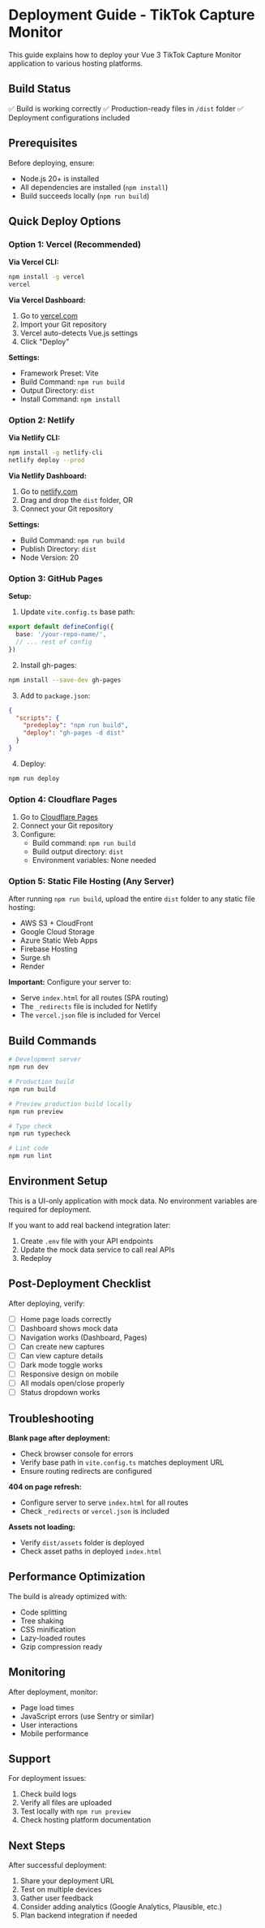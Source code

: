 # Deployment Guide - TikTok Capture Monitor

This guide explains how to deploy your Vue 3 TikTok Capture Monitor application to various hosting platforms.

## Build Status

✅ Build is working correctly
✅ Production-ready files in `/dist` folder
✅ Deployment configurations included

## Prerequisites

Before deploying, ensure:
- Node.js 20+ is installed
- All dependencies are installed (`npm install`)
- Build succeeds locally (`npm run build`)

## Quick Deploy Options

### Option 1: Vercel (Recommended)

**Via Vercel CLI:**
```bash
npm install -g vercel
vercel
```

**Via Vercel Dashboard:**
1. Go to [vercel.com](https://vercel.com)
2. Import your Git repository
3. Vercel auto-detects Vue.js settings
4. Click "Deploy"

**Settings:**
- Framework Preset: Vite
- Build Command: `npm run build`
- Output Directory: `dist`
- Install Command: `npm install`

### Option 2: Netlify

**Via Netlify CLI:**
```bash
npm install -g netlify-cli
netlify deploy --prod
```

**Via Netlify Dashboard:**
1. Go to [netlify.com](https://netlify.com)
2. Drag and drop the `dist` folder, OR
3. Connect your Git repository

**Settings:**
- Build Command: `npm run build`
- Publish Directory: `dist`
- Node Version: 20

### Option 3: GitHub Pages

**Setup:**
1. Update `vite.config.ts` base path:
```typescript
export default defineConfig({
  base: '/your-repo-name/',
  // ... rest of config
})
```

2. Install gh-pages:
```bash
npm install --save-dev gh-pages
```

3. Add to `package.json`:
```json
{
  "scripts": {
    "predeploy": "npm run build",
    "deploy": "gh-pages -d dist"
  }
}
```

4. Deploy:
```bash
npm run deploy
```

### Option 4: Cloudflare Pages

1. Go to [Cloudflare Pages](https://pages.cloudflare.com)
2. Connect your Git repository
3. Configure:
   - Build command: `npm run build`
   - Build output directory: `dist`
   - Environment variables: None needed

### Option 5: Static File Hosting (Any Server)

After running `npm run build`, upload the entire `dist` folder to any static file hosting:

- AWS S3 + CloudFront
- Google Cloud Storage
- Azure Static Web Apps
- Firebase Hosting
- Surge.sh
- Render

**Important:** Configure your server to:
- Serve `index.html` for all routes (SPA routing)
- The `_redirects` file is included for Netlify
- The `vercel.json` file is included for Vercel

## Build Commands

```bash
# Development server
npm run dev

# Production build
npm run build

# Preview production build locally
npm run preview

# Type check
npm run typecheck

# Lint code
npm run lint
```

## Environment Setup

This is a UI-only application with mock data. No environment variables are required for deployment.

If you want to add real backend integration later:
1. Create `.env` file with your API endpoints
2. Update the mock data service to call real APIs
3. Redeploy

## Post-Deployment Checklist

After deploying, verify:
- [ ] Home page loads correctly
- [ ] Dashboard shows mock data
- [ ] Navigation works (Dashboard, Pages)
- [ ] Can create new captures
- [ ] Can view capture details
- [ ] Dark mode toggle works
- [ ] Responsive design on mobile
- [ ] All modals open/close properly
- [ ] Status dropdown works

## Troubleshooting

**Blank page after deployment:**
- Check browser console for errors
- Verify base path in `vite.config.ts` matches deployment URL
- Ensure routing redirects are configured

**404 on page refresh:**
- Configure server to serve `index.html` for all routes
- Check `_redirects` or `vercel.json` is included

**Assets not loading:**
- Verify `dist/assets` folder is deployed
- Check asset paths in deployed `index.html`

## Performance Optimization

The build is already optimized with:
- Code splitting
- Tree shaking
- CSS minification
- Lazy-loaded routes
- Gzip compression ready

## Monitoring

After deployment, monitor:
- Page load times
- JavaScript errors (use Sentry or similar)
- User interactions
- Mobile performance

## Support

For deployment issues:
1. Check build logs
2. Verify all files are uploaded
3. Test locally with `npm run preview`
4. Check hosting platform documentation

## Next Steps

After successful deployment:
1. Share your deployment URL
2. Test on multiple devices
3. Gather user feedback
4. Consider adding analytics (Google Analytics, Plausible, etc.)
5. Plan backend integration if needed
